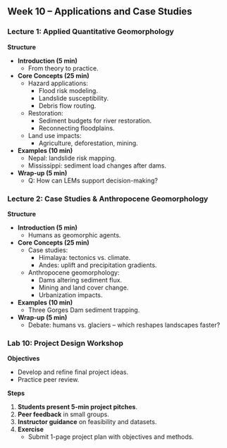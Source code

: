 ## Week 10 – Applications and Case Studies

### Lecture 1: Applied Quantitative Geomorphology
**Structure**
- **Introduction (5 min)**
  - From theory to practice.
- **Core Concepts (25 min)**
  - Hazard applications:
    - Flood risk modeling.
    - Landslide susceptibility.
    - Debris flow routing.
  - Restoration:
    - Sediment budgets for river restoration.
    - Reconnecting floodplains.
  - Land use impacts:
    - Agriculture, deforestation, mining.
- **Examples (10 min)**
  - Nepal: landslide risk mapping.
  - Mississippi: sediment load changes after dams.
- **Wrap-up (5 min)**
  - Q: How can LEMs support decision-making?

### Lecture 2: Case Studies & Anthropocene Geomorphology
**Structure**
- **Introduction (5 min)**
  - Humans as geomorphic agents.
- **Core Concepts (25 min)**
  - Case studies:
    - Himalaya: tectonics vs. climate.
    - Andes: uplift and precipitation gradients.
  - Anthropocene geomorphology:
    - Dams altering sediment flux.
    - Mining and land cover change.
    - Urbanization impacts.
- **Examples (10 min)**
  - Three Gorges Dam sediment trapping.
- **Wrap-up (5 min)**
  - Debate: humans vs. glaciers – which reshapes landscapes faster?

### Lab 10: Project Design Workshop
**Objectives**
- Develop and refine final project ideas.
- Practice peer review.

**Steps**
1. **Students present 5-min project pitches**.
2. **Peer feedback** in small groups.
3. **Instructor guidance** on feasibility and datasets.
4. **Exercise**
   - Submit 1-page project plan with objectives and methods.
